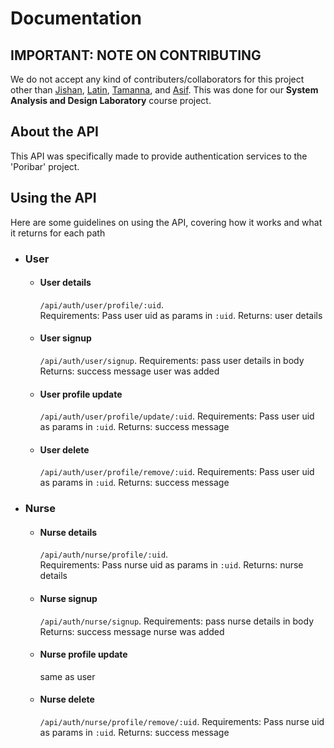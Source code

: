 # Documentation

## **IMPORTANT: NOTE ON CONTRIBUTING**
We do not accept any kind of contributers/collaborators for this project other than [Jishan](https://github.com/S-M-J-I), [Latin](https://github.com/lchakma201232), [Tamanna](https://github.com/Tamanna130), and [Asif](https://github.com/AsifUchchas). This was done for our **System Analysis and Design Laboratory** course project.


## About the API

This API was specifically made to provide authentication services to the 'Poribar' project.


## Using the API

Here are some guidelines on using the API, covering how it works and what it returns for each path


- ### User
  - #### User details
    `/api/auth/user/profile/:uid`.  
    Requirements: Pass user uid as params in `:uid`.
    Returns: user details

  - #### User signup
    `/api/auth/user/signup`.
    Requirements: pass user details in body
    Returns: success message user was added

  - #### User profile update
    `/api/auth/user/profile/update/:uid`.
    Requirements: Pass user uid as params in `:uid`.
    Returns: success message
  
  - #### User delete
    `/api/auth/user/profile/remove/:uid`.
    Requirements: Pass user uid as params in `:uid`.
    Returns: success message


- ### Nurse
  - #### Nurse details
    `/api/auth/nurse/profile/:uid`.  
    Requirements: Pass nurse uid as params in `:uid`.
    Returns: nurse details

  - #### Nurse signup
    `/api/auth/nurse/signup`.
    Requirements: pass nurse details in body
    Returns: success message nurse was added

  - #### Nurse profile update
    same as user
  
  - #### Nurse delete
    `/api/auth/nurse/profile/remove/:uid`.
    Requirements: Pass nurse uid as params in `:uid`.
    Returns: success message


